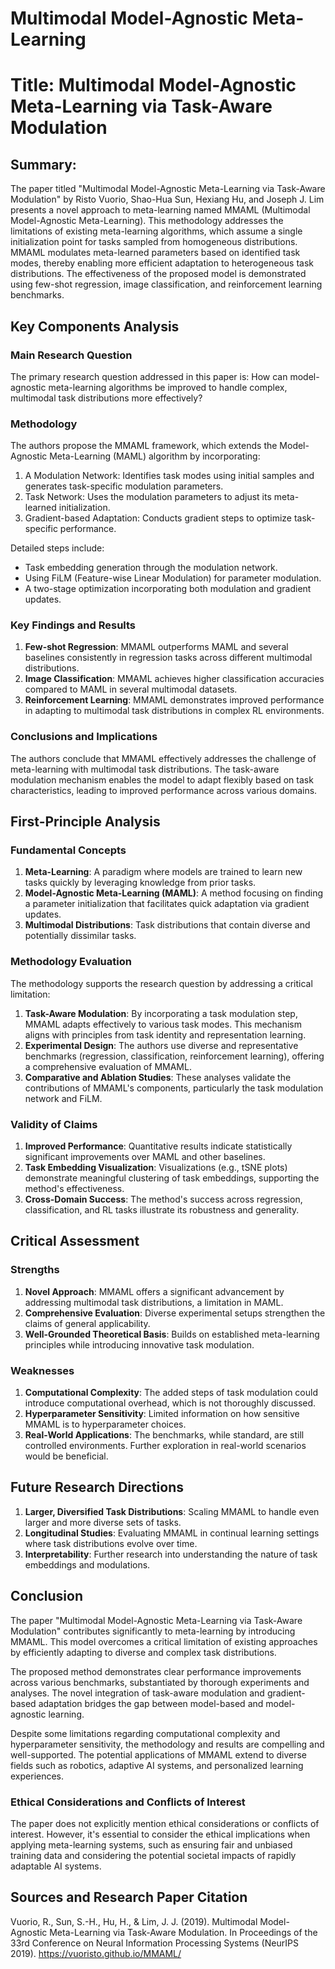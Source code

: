 # Multimodal Model-Agnostic Meta-Learning

# Title: Multimodal Model-Agnostic Meta-Learning via Task-Aware Modulation

## Summary:
The paper titled "Multimodal Model-Agnostic Meta-Learning via Task-Aware Modulation" by Risto Vuorio, Shao-Hua Sun, Hexiang Hu, and Joseph J. Lim presents a novel approach to meta-learning named MMAML (Multimodal Model-Agnostic Meta-Learning). This methodology addresses the limitations of existing meta-learning algorithms, which assume a single initialization point for tasks sampled from homogeneous distributions. MMAML modulates meta-learned parameters based on identified task modes, thereby enabling more efficient adaptation to heterogeneous task distributions. The effectiveness of the proposed model is demonstrated using few-shot regression, image classification, and reinforcement learning benchmarks.

## Key Components Analysis

### Main Research Question

The primary research question addressed in this paper is: How can model-agnostic meta-learning algorithms be improved to handle complex, multimodal task distributions more effectively?

### Methodology

The authors propose the MMAML framework, which extends the Model-Agnostic Meta-Learning (MAML) algorithm by incorporating:
1. A Modulation Network: Identifies task modes using initial samples and generates task-specific modulation parameters.
2. Task Network: Uses the modulation parameters to adjust its meta-learned initialization.
3. Gradient-based Adaptation: Conducts gradient steps to optimize task-specific performance.

Detailed steps include:
- Task embedding generation through the modulation network.
- Using FiLM (Feature-wise Linear Modulation) for parameter modulation.
- A two-stage optimization incorporating both modulation and gradient updates.

### Key Findings and Results

1. **Few-shot Regression**: MMAML outperforms MAML and several baselines consistently in regression tasks across different multimodal distributions.
2. **Image Classification**: MMAML achieves higher classification accuracies compared to MAML in several multimodal datasets.
3. **Reinforcement Learning**: MMAML demonstrates improved performance in adapting to multimodal task distributions in complex RL environments.

### Conclusions and Implications

The authors conclude that MMAML effectively addresses the challenge of meta-learning with multimodal task distributions. The task-aware modulation mechanism enables the model to adapt flexibly based on task characteristics, leading to improved performance across various domains.

## First-Principle Analysis

### Fundamental Concepts

1. **Meta-Learning**: A paradigm where models are trained to learn new tasks quickly by leveraging knowledge from prior tasks.
2. **Model-Agnostic Meta-Learning (MAML)**: A method focusing on finding a parameter initialization that facilitates quick adaptation via gradient updates.
3. **Multimodal Distributions**: Task distributions that contain diverse and potentially dissimilar tasks.

### Methodology Evaluation

The methodology supports the research question by addressing a critical limitation:
1. **Task-Aware Modulation**: By incorporating a task modulation step, MMAML adapts effectively to various task modes. This mechanism aligns with principles from task identity and representation learning.
2. **Experimental Design**: The authors use diverse and representative benchmarks (regression, classification, reinforcement learning), offering a comprehensive evaluation of MMAML.
3. **Comparative and Ablation Studies**: These analyses validate the contributions of MMAML's components, particularly the task modulation network and FiLM.

### Validity of Claims

1. **Improved Performance**: Quantitative results indicate statistically significant improvements over MAML and other baselines.
2. **Task Embedding Visualization**: Visualizations (e.g., tSNE plots) demonstrate meaningful clustering of task embeddings, supporting the method's effectiveness.
3. **Cross-Domain Success**: The method's success across regression, classification, and RL tasks illustrate its robustness and generality.

## Critical Assessment

### Strengths

1. **Novel Approach**: MMAML offers a significant advancement by addressing multimodal task distributions, a limitation in MAML.
2. **Comprehensive Evaluation**: Diverse experimental setups strengthen the claims of general applicability.
3. **Well-Grounded Theoretical Basis**: Builds on established meta-learning principles while introducing innovative task modulation.

### Weaknesses

1. **Computational Complexity**: The added steps of task modulation could introduce computational overhead, which is not thoroughly discussed.
2. **Hyperparameter Sensitivity**: Limited information on how sensitive MMAML is to hyperparameter choices.
3. **Real-World Applications**: The benchmarks, while standard, are still controlled environments. Further exploration in real-world scenarios would be beneficial.

## Future Research Directions

1. **Larger, Diversified Task Distributions**: Scaling MMAML to handle even larger and more diverse sets of tasks.
2. **Longitudinal Studies**: Evaluating MMAML in continual learning settings where task distributions evolve over time.
3. **Interpretability**: Further research into understanding the nature of task embeddings and modulations.

## Conclusion

The paper "Multimodal Model-Agnostic Meta-Learning via Task-Aware Modulation" contributes significantly to meta-learning by introducing MMAML. This model overcomes a critical limitation of existing approaches by efficiently adapting to diverse and complex task distributions.

The proposed method demonstrates clear performance improvements across various benchmarks, substantiated by thorough experiments and analyses. The novel integration of task-aware modulation and gradient-based adaptation bridges the gap between model-based and model-agnostic learning.

Despite some limitations regarding computational complexity and hyperparameter sensitivity, the methodology and results are compelling and well-supported. The potential applications of MMAML extend to diverse fields such as robotics, adaptive AI systems, and personalized learning experiences.

### Ethical Considerations and Conflicts of Interest

The paper does not explicitly mention ethical considerations or conflicts of interest. However, it's essential to consider the ethical implications when applying meta-learning systems, such as ensuring fair and unbiased training data and considering the potential societal impacts of rapidly adaptable AI systems.

## Sources and Research Paper Citation
Vuorio, R., Sun, S.-H., Hu, H., & Lim, J. J. (2019). Multimodal Model-Agnostic Meta-Learning via Task-Aware Modulation. In Proceedings of the 33rd Conference on Neural Information Processing Systems (NeurIPS 2019). https://vuoristo.github.io/MMAML/